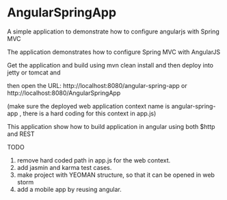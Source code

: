 AngularSpringApp
================

A simple application to demonstrate how to configure angularjs with Spring MVC

The application demonstrates how to configure Spring MVC with AngularJS

Get the application and build using mvn clean install and then deploy into jetty or tomcat and

then open the URL: http://localhost:8080/angular-spring-app  or http://localhost:8080/AngularSpringApp

(make sure the deployed web application context name is angular-spring-app , there is a hard coding for this context in app.js)

This application show how to build application in angular using both $http and REST

TODO

1. remove hard coded path in app.js for the web context. 
2. add jasmin and karma test cases. 
3. make project with YEOMAN structure, so that it can be opened in web storm
4. add a mobile app by reusing angular. 
